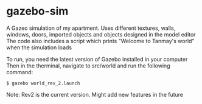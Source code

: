 # gazebo-sim
A Gazeo simulation of my apartment. Uses different textures, walls, windows, doors, imported objects and objects designed in the model editor
The code also includes a script which prints "Welcome to Tanmay's world" when the simulation loads

To run, you need the latest version of Gazebo installed in your computer
Then in the therminal, navigate to src/world and run the following command:
```
$ gazebo world_rev_2.launch
```
Note: Rev2 is the current version. Might add new features in the future
